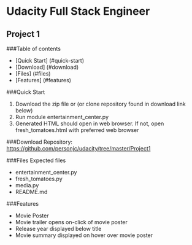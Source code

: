 # Udacity Full Stack Engineer
## Project 1

###Table of contents

* [Quick Start] (#quick-start)
* [Download] (#download)
* [Files] (#files)
* [Features] (#features)

###Quick Start
1. Download the zip file or (or clone repository found in download link below)
2. Run module entertainment_center.py
3. Generated HTML should open in web browser. If not, open fresh_tomatoes.html with preferred web browser

###Download
Repository: https://github.com/personjc/udacity/tree/master/Project1

###Files
Expected files
* entertainment_center.py
* fresh_tomatoes.py
* media.py
* README.md

###Features
* Movie Poster
* Movie trailer opens on-click of movie poster
* Release year displayed below title
* Movie summary displayed on hover over movie poster